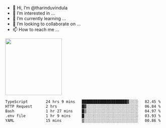 - 👋 Hi, I’m @tharinduvindula
- 👀 I’m interested in ...
- 🌱 I’m currently learning ...
- 💞️ I’m looking to collaborate on ...
- 📫 How to reach me ...

<!---
tharinduvindula/tharinduvindula is a ✨ special ✨ repository because its `README.md` (this file) appears on your GitHub profile.
You can click the Preview link to take a look at your changes.
--->

<img height="180em" src="https://github-readme-stats.vercel.app/api?username=tharinduvindula&show_icons=true&hide_border=false&&count_private=true&include_all_commits=true" />


<!--START_SECTION:waka-->

```txt
TypeScript        24 hrs 9 mins   ████████████████████▓░░░░   82.45 %
HTTP Request      2 hrs           █▓░░░░░░░░░░░░░░░░░░░░░░░   06.84 %
Bash              1 hr 27 mins    █▒░░░░░░░░░░░░░░░░░░░░░░░   04.97 %
.env file         1 hr 9 mins     █░░░░░░░░░░░░░░░░░░░░░░░░   03.93 %
YAML              15 mins         ▒░░░░░░░░░░░░░░░░░░░░░░░░   00.86 %
```

<!--END_SECTION:waka-->
